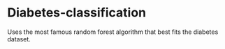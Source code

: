 # Diabetes-classification
Uses the most famous random forest algorithm that best fits the diabetes dataset.
